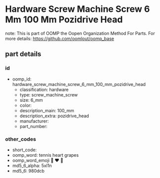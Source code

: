 # Hardware Screw Machine Screw 6 Mm 100 Mm Pozidrive Head  

note: This is part of OOMP the Oopen Organization Method For Parts. For more details: https://github.com/oomlout/oomp_base

##  part details





### id
* oomp_id: hardware_screw_machine_screw_6_mm_100_mm_pozidrive_head
  * classification: hardware
  * type: screw_machine_screw
  * size: 6_mm
  * color: 
  * description_main: 100_mm
  * description_extra: pozidrive_head
  * manufacturer: 
  * part_number: 

### other_codes
* short_code: 
* oomp_word: tennis heart grapes
* oomp_word_emoji :tennis: :heart: :grapes:
* md5_6_alpha: 5xl1n
* md5_6: 980dcb